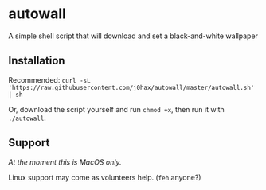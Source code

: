 # autowall
A simple shell script that will download and set a black-and-white wallpaper
## Installation
Recommended: `curl -sL 'https://raw.githubusercontent.com/j0hax/autowall/master/autowall.sh' | sh`

Or, download the script yourself and run `chmod +x`, then run it with `./autowall`.
## Support
*At the moment this is MacOS only.*

Linux support may come as volunteers help. (`feh` anyone?)

